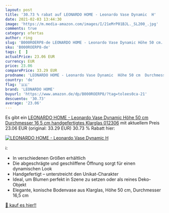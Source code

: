 ```yaml
---
layout: post
title: '30.73 % rabat auf LEONARDO HOME - Leonardo Vase Dynamic  H'
date: 2021-02-03 13:44:30
image: 'https://m.media-amazon.com/images/I/21eMrP01BJL._SL200_.jpg'
comments: true
category: ofertas
author: ring
slug: 'B000ROERP8-de LEONARDO HOME - Leonardo Vase Dynamic Höhe 50 cm...'
sku: 'B000ROERP8-de'
tags: [  ]
actualPrice: 23.06 EUR
currency: EUR
price: 23.06
comparePrice: 33.29 EUR
prodname: 'LEONARDO HOME - Leonardo Vase Dynamic  Höhe 50 cm  Durchmesser 16 5 cm  handgefertigtes Klarglas  012306'
country: 'de'
flag: '🇩🇪'
brand: 'LEONARDO HOME'
buyurl: 'https://www.amazon.de/dp/B000ROERP8/?tag=tolees0ca-21'
descuento: '30.73'
average: '23.06'
---
```


Es gibt ein [LEONARDO HOME - Leonardo Vase Dynamic  Höhe 50 cm  Durchmesser 16 5 cm  handgefertigtes Klarglas  012306](https://www.amazon.de/dp/B000ROERP8/?tag=tolees0ca-21) mit aktuellem Preis 23.06 EUR (original: 33.29 EUR) 30.73 % Rabatt hier:

[![LEONARDO HOME - Leonardo Vase Dynamic  H](https://m.media-amazon.com/images/I/21eMrP01BJL._SL200_.jpg)](https://www.amazon.de/dp/B000ROERP8/?tag=tolees0ca-21)

ℹ️:

- In verschiedenen Größen erhältlich
- Die abgeschrägte und geschliffene Öffnung sorgt für einen dynamischen Look
- Handgefertigt – unterstreicht den Unikat-Charakter
- Ideal, um Blumen perfekt in Szene zu setzen oder als reines Deko-Objekt
- Elegante, konische Bodenvase aus Klarglas, Höhe 50 cm, Durchmesser 16,5 cm

[🛒 kauf es hier!!](https://www.amazon.de/dp/B000ROERP8/?tag=tolees0ca-21)
